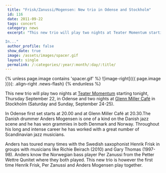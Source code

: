 ```yaml
---
 title: "Frisk/Zanussi/Mogensen: New trio in Odense and Stockholm"
 id: 116
 date: 2011-09-22
 tags: concert
 category: news
 excerpt: "This new trio will play two nights at Teater Momentum starting tonight, Thursday September 22, in Odense and two nights at Glenn Miller Café in Stockholm (Saturday and Sunday, September 24-25).

In..."
 author_profile: false
 show_date: true
 image: /assets/images/spacer.gif
 layout: single
 permalink: /:categories/:year/:month/:day/:title/
---
```

{% unless page.image contains 'spacer.gif' %}
   ![image-right]({{ page.image }}){: .align-right .news-flash}
{% endunless %}

This new trio will play two nights at <a href="http://www.teatermomentum.dk/">Teater Momentum</a> starting tonight, Thursday September 22, in Odense and two nights at <a href="http://www.glennmillercafe.com/">Glenn Miller Café</a> in Stockholm (Saturday and Sunday, September 24-25).



In Odense first set starts at 20.00 and at Glenn Miller Café at 20.30.The Danish drummer Anders Mogensen is one of a kind on the Danish jazz scene and he has won grammies in both Denmark and Norway. Throughout his long and intense career he has worked with a great number of Scandinavian jazz musicians.



Anders has toured many times with the Swedish saxophonist Henrik Frisk in groups with musicians like Richie Beirach (2010) and Gary Thomas (1997-98). Anders know the Norwegian bass player Per Zanussi from the Petter Wettre Qunitet where they both played. This new trio is however the first time Henrik Frisk, Per Zanussi and Anders Mogensen play together.


